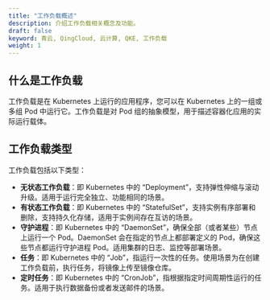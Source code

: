 ```yaml
---
title: "工作负载概述"
description: 介绍工作负载相关概念及功能。
draft: false
keyword: 青云, QingCloud, 云计算, QKE, 工作负载
weight: 1
---
```


## 什么是工作负载

工作负载是在 Kubernetes 上运行的应用程序，您可以在 Kubernetes 上的一组或多组 Pod 中运行它。工作负载是对 Pod 组的抽象模型，用于描述容器化应用的实际运行载体。

## 工作负载类型

工作负载包括以下类型：

- **无状态工作负载**：即 Kubernetes 中的 “Deployment”，支持弹性伸缩与滚动升级。适用于运行完全独立、功能相同的场景。
- **有状态工作负载**：即 Kubernetes 中的 “StatefulSet”，支持实例有序部署和删除，支持持久化存储，适用于实例间存在互访的场景。
- **守护进程**：即 Kubernetes 中的 “DaemonSet”，确保全部（或者某些）节点上运行一个 Pod。DaemonSet 会在指定的节点上都部署定义的 Pod，确保这些节点都运行守护进程 Pod。适用集群的日志、监控等部署场景。
- **任务**：即 Kubernetes 中的 “Job”，指运行一次性的任务。使用场景为在创建工作负载前，执行任务，将镜像上传至镜像仓库。
- **定时任务**：即 Kubernetes 中的 “CronJob”，指根据指定时间周期性运行的任务。适用于执行数据备份或者发送邮件的场景。



